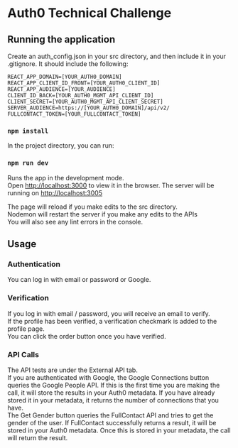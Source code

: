 # Auth0 Technical Challenge

## Running the application

Create an auth_config.json in your src directory, and then include it in your .gitignore. It should include the following: 
```
REACT_APP_DOMAIN=[YOUR_AUTH0_DOMAIN]
REACT_APP_CLIENT_ID_FRONT=[YOUR_AUTH0_CLIENT_ID]
REACT_APP_AUDIENCE=[YOUR_AUDIENCE]
CLIENT_ID_BACK=[YOUR_AUTH0_MGMT_API_CLIENT_ID]
CLIENT_SECRET=[YOUR_AUTH0_MGMT_API_CLIENT_SECRET]
SERVER_AUDIENCE=https://[YOUR_AUTH0_DOMAIN]/api/v2/
FULLCONTACT_TOKEN=[YOUR_FULLCONTACT_TOKEN]

```

### `npm install`

In the project directory, you can run:

### `npm run dev`

Runs the app in the development mode.<br>
Open [http://localhost:3000](http://localhost:3000) to view it in the browser.
The server will be running on [http://localhost:3005](http://localhost:3005)

The page will reload if you make edits to the src directory.<br>
Nodemon will restart the server if you make any edits to the APIs <br>
You will also see any lint errors in the console.

## Usage 
### Authentication
You can log in with email or password or Google. <br>

### Verification
If you log in with email / password, you will receive an email to verify. <br>
If the profile has been verified, a verification checkmark is added to the profile page.<br>
You can click the order button once you have verified. <br>

### API Calls
The API tests are under the External API tab.<br>
If you are authenticated with Google, the Google Connections button queries the Google People API. If this is the first time you are making the call, it will store the results in your Auth0 metadata. If you have already stored it in your metadata, it returns the number of connections that you have. <br>
The Get Gender button queries the FullContact API and tries to get the gender of the user. If FullContact successfully returns a result, it will be stored in your Auth0 metadata. Once this is stored in your metadata, the call will return the result. 

